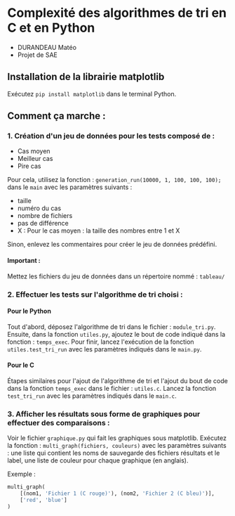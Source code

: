 # Complexité des algorithmes de tri en C et en Python

- DURANDEAU Matéo
- Projet de SAE

## Installation de la librairie matplotlib

Exécutez `pip install matplotlib` dans le terminal Python.

## Comment ça marche :

### 1. Création d'un jeu de données pour les tests composé de : 
  - Cas moyen
  - Meilleur cas
  - Pire cas

Pour cela, utilisez la fonction : `generation_run(10000, 1, 100, 100, 100);` dans le `main` avec les paramètres suivants :
  - taille
  - numéro du cas
  - nombre de fichiers
  - pas de différence
  - X : Pour le cas moyen : la taille des nombres entre 1 et X

Sinon, enlevez les commentaires pour créer le jeu de données prédéfini.

#### Important : 
Mettez les fichiers du jeu de données dans un répertoire nommé : `tableau/`

### 2. Effectuer les tests sur l'algorithme de tri choisi :

#### Pour le Python 
Tout d'abord, déposez l'algorithme de tri dans le fichier : `module_tri.py`. 
Ensuite, dans la fonction `utiles.py`, ajoutez le bout de code indiqué dans la fonction : `temps_exec`.
Pour finir, lancez l'exécution de la fonction `utiles.test_tri_run` avec les paramètres indiqués dans le `main.py`.

#### Pour le C
Étapes similaires pour l'ajout de l'algorithme de tri et l'ajout du bout de code dans la fonction `temps_exec` dans le fichier : `utiles.c`.
Lancez la fonction `test_tri_run` avec les paramètres indiqués dans le `main.c`.

### 3. Afficher les résultats sous forme de graphiques pour effectuer des comparaisons : 
Voir le fichier `graphique.py` qui fait les graphiques sous matplotlib. 
Exécutez la fonction : `multi_graph(fichiers, couleurs)` avec les paramètres suivants : 
une liste qui contient les noms de sauvegarde des fichiers résultats et le label,
une liste de couleur pour chaque graphique (en anglais).

Exemple :
```python
multi_graph(
    [(nom1, 'Fichier 1 (C rouge)'), (nom2, 'Fichier 2 (C bleu)')], 
    ['red', 'blue']
)
